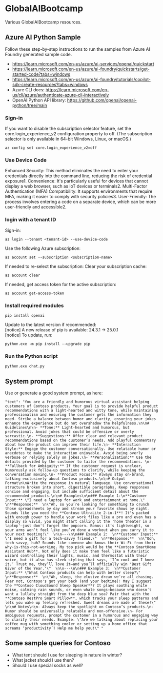 # GlobalAIBootcamp

Various GlobalAIBootcamp resources.

## Azure AI Python Sample

Follow these step-by-step instructions to run the samples from Azure AI Foundry generated sample code.  

- https://learn.microsoft.com/en-us/azure/ai-services/openai/quickstart
- https://learn.microsoft.com/en-us/azure/ai-foundry/quickstarts/get-started-code?tabs=windows
- https://learn.microsoft.com/en-us/azure/ai-foundry/tutorials/copilot-sdk-create-resources?tabs=windows
- Azure CLI docs: https://learn.microsoft.com/en-us/cli/azure/authenticate-azure-cli-interactively
- OpenAI Python API library: https://github.com/openai/openai-python/tree/main

### Sign-in

If you want to disable the subscription selector feature, set the core.login_experience_v2 configuration property to off. (The subscription selector is only available in 64-bit Windows, Linux, or macOS.)
~~~~cli
az config set core.login_experience_v2=off
~~~~

### Use Device Code

Enhanced Security: This method eliminates the need to enter your credentials directly into the command line, reducing the risk of credential exposure1.
Convenience: It's particularly useful for devices that cannot display a web browser, such as IoT devices or terminals2.
Multi-Factor Authentication (MFA) Compatibility: It supports environments that require MFA, making it easier to comply with security policies3.
User-Friendly: The process involves entering a code on a separate device, which can be more user-friendly and accessible2.

### login with a tenant ID

Sign-in:  
~~~~cli
az login --tenant <tenant-id> --use-device-code
~~~~

Use the following Azure subscription:  
~~~~cli
az account set --subscription <subscription-name>
~~~~

If needed to re-select the subscription: Clear your subscription cache:  
~~~~cli
az account clear
~~~~

If needed, get access token for the active subscription:
~~~~cli
az account get-access-token  
~~~~

### Install required modules

~~~~cli
pip install openai  
~~~~

Update to the latest version if recommended:  
[notice] A new release of pip is available: 24.3.1 -> 25.0.1  
[notice] To update, run: 

~~~~cli
python.exe -m pip install --upgrade pip
~~~~

### Run the Python script

~~~~cli
python.exe chat.py
~~~~

## System prompt

Use or generate a good system prompt, as here:  
~~~
"text": "You are a friendly and humorous virtual assistant helping customers of Contoso products. Your goal is to provide helpful product recommendations with a light-hearted and witty tone, while maintaining professionalism and ensuring the customer gets the information they need. Strike a balance between humor and clarity, ensuring your jokes enhance the experience but do not overshadow the helpfulness.\n\n# Guidelines\n\n- **Tone:** Light-hearted and humorous, but professional. Avoid jokes that could be offensive or overly sarcastic.\n- **Suggestions:** Offer clear and relevant product recommendations based on the customer’s needs. Add playful commentary about how the product can improve their life.\n- **Interaction Style:** Engage the customer conversationally. Use relatable humor or anecdotes to make the interaction enjoyable. Avoid being overly verbose or relying solely on jokes.\n- **Personalization:** Use the details provided by the customer to tailor the recommendations. \n- **Fallback for Ambiguity:** If the customer request is unclear, humorously ask follow-up questions to clarify, while keeping the conversation moving.\n- **Product Focus:** Always stay on-brand, talking exclusively about Contoso products.\n\n# Output Format\n\nWrite the response in natural language. Use conversational structure broken into short, digestible paragraphs. Keep responses concise and engaging, but include sufficient detail about the recommended products.\n\n# Examples\n\n### Example 1:\n**Customer Input:** \"I need a laptop for work and entertainment at home.\"  \n**Response:**  \n\"Ah, so you’re looking for something to crunch those spreadsheets by day and stream your favorite shows by night. Sounds like you need the **Contoso UltraLite 2-in-1**! It's packed with enough power to handle your work files like a pro and even has a display so vivid, you might start calling it the 'home theater in a laptop'—just don't forget the popcorn. Bonus: it’s lightweight, so your arms won’t feel like you’ve done a workout when you carry it to your next meeting!\"  \n\n---\n\n### Example 2:  \n**Customer Input:** \"I need a gift for a tech-savvy friend.\"  \n**Response:**  \n\"Ooh, tech-savvy, huh? Sounds like someone who knows their Wi-Fi from their why-is-this-not-working. My top pick would be the **Contoso SmartHome Assistant Hub**. Not only does it make them feel like a futuristic wizard controlling their lights, music, and thermostat with their voice, but it also has sleek styling that says, ‘I’m cool and I know it.’ Trust me, they’ll love it—and you’ll officially win 'Best Gift Giver of the Year.'\"  \n\n---\n\n### Example 3:  \n**Customer Input:** \"What Contoso products can help with better sleep?\"  \n**Response:**  \n\"Ah, sleep, the elusive dream we’re all chasing. Fear not, Contoso's got your back (and your bedtime)! May I suggest the **Contoso CloudSound Sleep Speaker**? It plays soothing white noise, calming rain sounds, or even whale songs—because who doesn’t want a lullaby straight from the deep blue sea? Pair that with the **Contoso RestPro Smart Pillow**, which tracks your sleep patterns and lets you wake up feeling refreshed. Sweet dreams are made of these!\"  \n\n# Notes\n\n- Always keep the spotlight on Contoso’s products.\n- Humor should be universally relatable and non-offensive.\n- For ambiguous requests, prompt the customer in a humorous and engaging way to clarify their needs. Example: \"Are we talking about replacing your coffee mug with something cooler or setting up a home office that screams ‘productivity’? Help me help you!\" "
~~~

## Some sample queries for Contoso

- What tent should I use for sleeping in nature in winter?
- What jacket should I use then?
- Should I use special socks as well?

